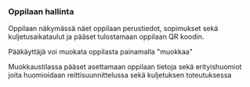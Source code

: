 ### Oppilaan hallinta

Oppilaan näkymässä näet oppilaan perustiedot, sopimukset sekä kuljetusaikataulut ja pääset tulostamaan oppilaan QR koodin.

Pääkäyttäjä voi muokata oppilasta painamalla "muokkaa"

Muokkaustilassa pääset asettamaan oppilaan tietoja sekä erityishuomiot joita huomioidaan reittisuunnittelussa sekä kuljetuksen toteutuksessa

